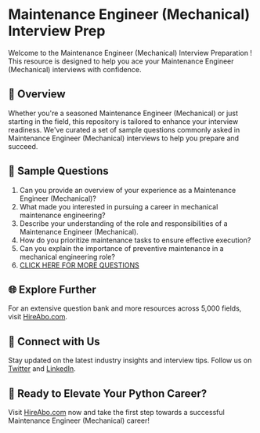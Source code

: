 # Maintenance Engineer (Mechanical) Interview Prep

Welcome to the Maintenance Engineer (Mechanical) Interview Preparation ! This resource is designed to help you ace your Maintenance Engineer (Mechanical) interviews with confidence.

## 🚀 Overview

Whether you're a seasoned Maintenance Engineer (Mechanical) or just starting in the field, this repository is tailored to enhance your interview readiness. We've curated a set of sample questions commonly asked in Maintenance Engineer (Mechanical) interviews to help you prepare and succeed.

## 📝 Sample Questions

1. Can you provide an overview of your experience as a Maintenance Engineer (Mechanical)?
2. What made you interested in pursuing a career in mechanical maintenance engineering?
3. Describe your understanding of the role and responsibilities of a Maintenance Engineer (Mechanical).
4. How do you prioritize maintenance tasks to ensure effective execution?
5. Can you explain the importance of preventive maintenance in a mechanical engineering role?
6. [CLICK HERE FOR MORE QUESTIONS](https://hireabo.com/job/3_1_19/Maintenance%20Engineer%20Mechanical)

## 🌐 Explore Further

For an extensive question bank and more resources across 5,000 fields, visit [HireAbo.com](https://www.hireabo.com).

## 📱 Connect with Us

Stay updated on the latest industry insights and interview tips. Follow us on [Twitter](https://twitter.com/hireabo) and [LinkedIn](https://www.linkedin.com/in/hire-abo-3609972a8/).

## 🚀 Ready to Elevate Your Python Career?

Visit [HireAbo.com](https://www.hireabo.com) now and take the first step towards a successful Maintenance Engineer (Mechanical) career!